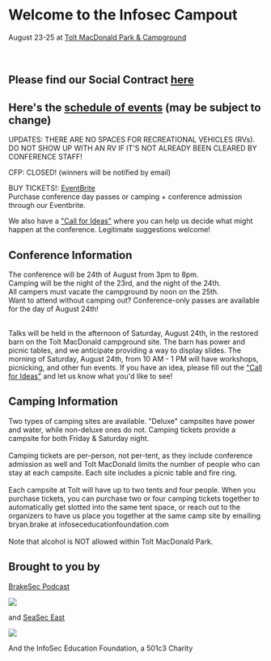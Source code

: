 # Welcome to the Infosec Campout 

August 23-25 at [Tolt MacDonald Park & Campground](https://www.kingcounty.gov/services/parks-recreation/parks/parks-and-natural-lands/popular-parks/toltmacdonald.aspx)<br /><br /><br />


## Please find our Social Contract [here](Social_contract.md)

## Here's the [schedule of events](https://docs.google.com/document/d/1w8S5MzwqO5rwzoJFjt-mPhU4Kn2hvjPyUMvr3JrW1iw/edit?usp=sharing) (may be subject to change)

UPDATES: THERE ARE NO SPACES FOR RECREATIONAL VEHICLES (RVs). DO NOT SHOW UP WITH AN RV IF IT'S NOT ALREADY BEEN CLEARED BY CONFERENCE STAFF!

CFP:  CLOSED! (winners will be notified by email)

BUY TICKETS!: [EventBrite](https://www.eventbrite.com/e/infosec-campout-tickets-61915087694) <br />
Purchase conference day passes or camping + conference admission through our Eventbrite.<br />

We also have a ["Call for Ideas"](https://docs.google.com/document/d/1dqYS2rRKasEcbDTbh8jm4apKMI6CqNRo0nWBthxKWEU/edit?usp=sharing) where you can help us decide what might happen at the conference. Legitimate suggestions welcome!

## Conference Information
The conference will be 24th of August from 3pm to 8pm. <br />
Camping will be the night of the 23rd, and the night of the 24th.<br />
All campers must vacate the campground by noon on the 25th.<br />
Want to attend without camping out? Conference-only passes are available for the day of August 24th!<br />
<br />

Talks will be held in the afternoon of Saturday, August 24th, in the restored barn on the Tolt MacDonald campground site. The barn has power and picnic tables, and we anticipate providing a way to display slides. The morning of Saturday, August 24th, from 10 AM - 1 PM will have workshops, picnicking, and other fun events. If you have an idea, please fill out the ["Call for Ideas"](https://docs.google.com/document/d/1dqYS2rRKasEcbDTbh8jm4apKMI6CqNRo0nWBthxKWEU/edit?usp=sharing) and let us know what you'd like to see!<br />


## Camping Information
Two types of camping sites are available. "Deluxe" campsites have power and water, while non-deluxe ones do not. Camping tickets provide a campsite for both Friday & Saturday night.<br />
<br />
Camping tickets are per-person, not per-tent, as they include conference admission as well and Tolt MacDonald limits the number of people who can stay at each campsite.  Each site includes a picnic table and fire ring. <br />
<br />
Each campsite at  Tolt will have up to two tents and four people. When you purchase tickets, you can purchase two or four camping tickets together to automatically get slotted into the same tent space, or reach out to the organizers to have us place you together at the same camp site by emailing bryan.brake at infoseceducationfoundation.com <br />
<br />
Note that alcohol is NOT allowed within Tolt MacDonald Park. <br />


## Brought to you by 

[BrakeSec Podcast](https://www.brakeingsecurity.com/)


![](https://infoseccampout.com/BRAKEING-LOGO-01-small.png)


and [SeaSec East](https://www.meetup.com/SEASec-East)


![](https://infoseccampout.com/SeaSecEast.png)

And the InfoSec Education Foundation, a 501c3 Charity


    
